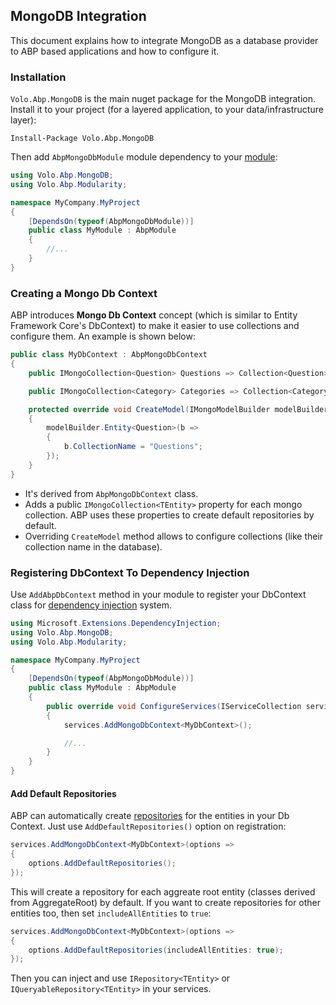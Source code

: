 ## MongoDB Integration

This document explains how to integrate MongoDB as a database provider to ABP based applications and how to configure it.

### Installation

`Volo.Abp.MongoDB` is the main nuget package for the MongoDB integration. Install it to your project (for a layered application, to your data/infrastructure layer):

```
Install-Package Volo.Abp.MongoDB
```

Then add `AbpMongoDbModule` module dependency to your [module](Module-Development-Basics.md):

```c#
using Volo.Abp.MongoDB;
using Volo.Abp.Modularity;

namespace MyCompany.MyProject
{
    [DependsOn(typeof(AbpMongoDbModule))]
    public class MyModule : AbpModule
    {
        //...
    }
}
```

### Creating a Mongo Db Context

ABP introduces **Mongo Db Context** concept (which is similar to Entity Framework Core's DbContext) to make it easier to use collections and configure them. An example is shown below:

```c#
public class MyDbContext : AbpMongoDbContext
{
    public IMongoCollection<Question> Questions => Collection<Question>();

    public IMongoCollection<Category> Categories => Collection<Category>();

    protected override void CreateModel(IMongoModelBuilder modelBuilder)
    {
        modelBuilder.Entity<Question>(b =>
        {
            b.CollectionName = "Questions";
        });
    }
}
```

* It's derived from `AbpMongoDbContext` class.
* Adds a public `IMongoCollection<TEntity>` property for each mongo collection. ABP uses these properties to create default repositories by default.
* Overriding `CreateModel` method allows to configure collections (like their collection name in the database).

### Registering DbContext To Dependency Injection

Use `AddAbpDbContext` method in your module to register your DbContext class for [dependency injection](Dependency-Injection.md) system.

```c#
using Microsoft.Extensions.DependencyInjection;
using Volo.Abp.MongoDB;
using Volo.Abp.Modularity;

namespace MyCompany.MyProject
{
    [DependsOn(typeof(AbpMongoDbModule))]
    public class MyModule : AbpModule
    {
        public override void ConfigureServices(IServiceCollection services)
        {
            services.AddMongoDbContext<MyDbContext>();

            //...
        }
    }
}
```

#### Add Default Repositories

ABP can automatically create [repositories](Repositories.md) for the entities in your Db Context. Just use `AddDefaultRepositories()` option on registration:

````C#
services.AddMongoDbContext<MyDbContext>(options =>
{
    options.AddDefaultRepositories();
});
````

This will create a repository for each aggreate root entity (classes derived from AggregateRoot) by default. If you want to create repositories for other entities too, then set `includeAllEntities` to `true`:

```c#
services.AddMongoDbContext<MyDbContext>(options =>
{
    options.AddDefaultRepositories(includeAllEntities: true);
});
```

Then you can inject and use `IRepository<TEntity>` or `IQueryableRepository<TEntity>` in your services.

